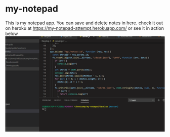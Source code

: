 # my-notepad
This is my notepad app. You can save and delete notes in here. check it out on heroku at https://my-notepad-attempt.herokuapp.com/ or see it in action below
<img src="/Develop/public/assets/images/working.gif" alt ="working app demo">
